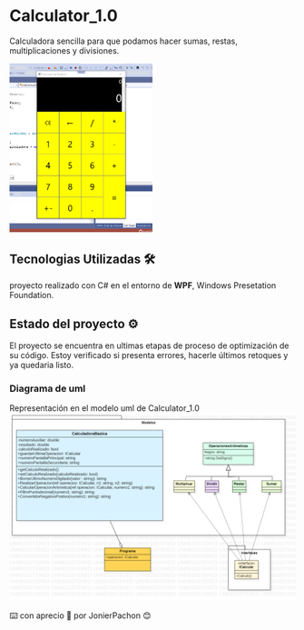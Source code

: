 # Calculator_1.0
Calculadora sencilla para que podamos hacer sumas, restas, multiplicaciones y divisiones.

<img src="imagenes/Calculator_1.0.PNG" width="50%">

## Tecnologias Utilizadas 🛠️
proyecto realizado con C# en el entorno de **WPF**, Windows Presetation Foundation.

## Estado del proyecto ⚙
El proyecto se encuentra en ultimas etapas de proceso de optimización de su código. Estoy verificado si presenta errores, hacerle últimos retoques y ya quedaria listo.

### Diagrama de uml
Representación en el modelo uml de Calculator_1.0
<img src="imagenes/UMLCalculator_1.0.png" width="700">

⌨️ con aprecio 🧡 por JonierPachon 😊
